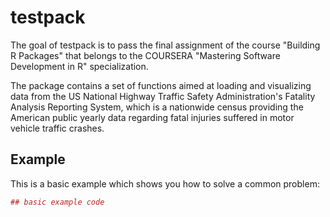 # testpack

The goal of testpack is to pass the final assignment of the course "Building R Packages" that
belongs to the COURSERA "Mastering Software Development in R" specialization.

The package contains a set of functions aimed at loading and visualizing data from the US
National Highway Traffic Safety Administration's Fatality Analysis Reporting System, which is
a nationwide census providing the American public yearly data regarding fatal injuries suffered
in motor vehicle traffic crashes.

## Example

This is a basic example which shows you how to solve a common problem:

``` r
## basic example code
```
